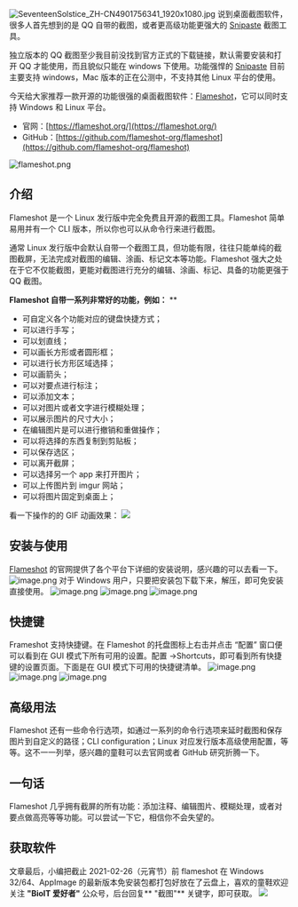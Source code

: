 ![SeventeenSolstice_ZH-CN4901756341_1920x1080.jpg](https://shub-1251708715.cos.ap-guangzhou.myqcloud.com/elog-docs-images/FoeC6XEfbiPhkCNcLhbfNxxTH1Sq.jpeg)
说到桌面截图软件，很多人首先想到的是 QQ 自带的截图，或者更高级功能更强大的 [Snipaste](https://zh.snipaste.com/index.html) 截图工具。

独立版本的 QQ 截图至少我目前没找到官方正式的下载链接，默认需要安装和打开 QQ 才能使用，而且貌似只能在 windows 下使用。功能强悍的 [Snipaste](https://zh.snipaste.com/index.html) 目前主要支持 windows，Mac 版本的正在公测中，不支持其他 Linux 平台的使用。

今天给大家推荐一款开源的功能很强的桌面截图软件：[Flameshot](https://flameshot.org/)，它可以同时支持 Windows 和 Linux 平台。

- 官网：[https://flameshot.org/](https://flameshot.org/)
- GitHub：[https://github.com/flameshot-org/flameshot](https://github.com/flameshot-org/flameshot)

![flameshot.png](https://shub-1251708715.cos.ap-guangzhou.myqcloud.com/elog-docs-images/Fgt4g16Y5EfpRv7yeDJG9f_XyZxB.png)

## 介绍

Flameshot 是一个 Linux 发行版中完全免费且开源的截图工具。Flameshot 简单易用并有一个 CLI 版本，所以你也可以从命令行来进行截图。

通常 Linux 发行版中会默认自带一个截图工具，但功能有限，往往只能单纯的截图截屏，无法完成对截图的编辑、涂画、标记文本等功能。Flameshot 强大之处在于它不仅能截图，更能对截图进行充分的编辑、涂画、标记、具备的功能更强于 QQ 截图。

**Flameshot 自带一系列非常好的功能，例如：**
\*\*

- 可自定义各个功能对应的键盘快捷方式；
- 可以进行手写；
- 可以划直线；
- 可以画长方形或者圆形框；
- 可以进行长方形区域选择；
- 可以画箭头；
- 可以对要点进行标注；
- 可以添加文本；
- 可以对图片或者文字进行模糊处理；
- 可以展示图片的尺寸大小；
- 在编辑图片是可以进行撤销和重做操作；
- 可以将选择的东西复制到剪贴板；
- 可以保存选区；
- 可以离开截屏；
- 可以选择另一个 app 来打开图片；
- 可以上传图片到 imgur 网站；
- 可以将图片固定到桌面上；

看一下操作的的 GIF 动画效果：
![](https://shub-1251708715.cos.ap-guangzhou.myqcloud.com/elog-docs-images/Foic6dCPtIAi9EPi4HAqz8t3RL5a.gif)

## 安装与使用

[Flameshot](https://flameshot.org/) 的官网提供了各个平台下详细的安装说明，感兴趣的可以去看一下。
![image.png](https://shub-1251708715.cos.ap-guangzhou.myqcloud.com/elog-docs-images/FlexH89LMt__CyXH6CXHN9Sh6stW.png)
对于 Windows 用户，只要把安装包下载下来，解压，即可免安装直接使用。
![image.png](https://shub-1251708715.cos.ap-guangzhou.myqcloud.com/elog-docs-images/Fq8Iu77GUYvXOenLJTbnJkv72_sw.png)
![image.png](https://shub-1251708715.cos.ap-guangzhou.myqcloud.com/elog-docs-images/Fii_zW_FFeCAwxbRGwdy93DoYYom.png)
![image.png](https://shub-1251708715.cos.ap-guangzhou.myqcloud.com/elog-docs-images/FrV8O0TUjxSY5pSt02clItBwP2qb.png)

## 快捷键

Frameshot 支持快捷键。在 Flameshot 的托盘图标上右击并点击 “配置” 窗口便可以看到在 GUI 模式下所有可用的设置。配置 →Shortcuts，即可看到所有快捷键的设置页面。下面是在 GUI 模式下可用的快捷键清单。
![image.png](https://shub-1251708715.cos.ap-guangzhou.myqcloud.com/elog-docs-images/FsrS8xsEgOk8h5_ez5bpqjYr9wMh.png)
![image.png](https://shub-1251708715.cos.ap-guangzhou.myqcloud.com/elog-docs-images/FpXUjZk1GAlTR-gwUGtzp790WGeh.png)
![image.png](https://shub-1251708715.cos.ap-guangzhou.myqcloud.com/elog-docs-images/Fn-AAK8ffo1BsM3F25XU1lLctNwq.png)

## 高级用法

Flameshot 还有一些命令行选项，如通过一系列的命令行选项来延时截图和保存图片到自定义的路径；CLI configuration；Linux 对应发行版本高级使用配置，等等。这不一一列举，感兴趣的童鞋可以去官网或者 GitHub 研究折腾一下。

## 一句话

Flameshot 几乎拥有截屏的所有功能：添加注释、编辑图片、模糊处理，或者对要点做高亮等等功能。可以尝试一下它，相信你不会失望的。

## 获取软件

文章最后，小编把截止 2021-02-26（元宵节）前 flameshot 在 Windows 32/64、AppImage 的最新版本免安装包都打包好放在了云盘上，喜欢的童鞋欢迎关注 **"BioIT 爱好者"** 公众号，后台回复** "截图"** 关键字，即可获取。
![](https://shub-1251708715.cos.ap-guangzhou.myqcloud.com/elog-docs-images/Fmv1rwSShbT0qC6EAXj_ImLTuQrz.png)

